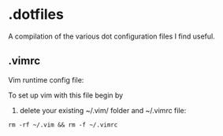 # .dotfiles

A compilation of the various dot configuration files I find useful.

## .vimrc

Vim runtime config file:

To set up vim with this file begin by

1. delete your existing ~/.vim/ folder and ~/.vimrc file:

```
rm -rf ~/.vim && rm -f ~/.vimrc
```  


